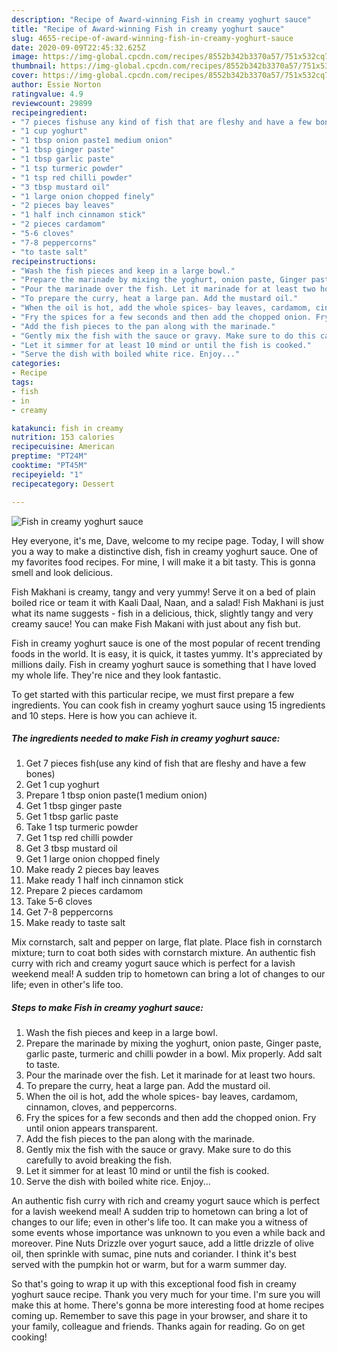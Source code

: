 ```yaml
---
description: "Recipe of Award-winning Fish in creamy yoghurt sauce"
title: "Recipe of Award-winning Fish in creamy yoghurt sauce"
slug: 4655-recipe-of-award-winning-fish-in-creamy-yoghurt-sauce
date: 2020-09-09T22:45:32.625Z
image: https://img-global.cpcdn.com/recipes/8552b342b3370a57/751x532cq70/fish-in-creamy-yoghurt-sauce-recipe-main-photo.jpg
thumbnail: https://img-global.cpcdn.com/recipes/8552b342b3370a57/751x532cq70/fish-in-creamy-yoghurt-sauce-recipe-main-photo.jpg
cover: https://img-global.cpcdn.com/recipes/8552b342b3370a57/751x532cq70/fish-in-creamy-yoghurt-sauce-recipe-main-photo.jpg
author: Essie Norton
ratingvalue: 4.9
reviewcount: 29899
recipeingredient:
- "7 pieces fishuse any kind of fish that are fleshy and have a few bones"
- "1 cup yoghurt"
- "1 tbsp onion paste1 medium onion"
- "1 tbsp ginger paste"
- "1 tbsp garlic paste"
- "1 tsp turmeric powder"
- "1 tsp red chilli powder"
- "3 tbsp mustard oil"
- "1 large onion chopped finely"
- "2 pieces bay leaves"
- "1 half inch cinnamon stick"
- "2 pieces cardamom"
- "5-6 cloves"
- "7-8 peppercorns"
- "to taste salt"
recipeinstructions:
- "Wash the fish pieces and keep in a large bowl."
- "Prepare the marinade by mixing the yoghurt, onion paste, Ginger paste, garlic paste, turmeric and chilli powder in a bowl. Mix properly. Add salt to taste."
- "Pour the marinade over the fish. Let it marinade for at least two hours."
- "To prepare the curry, heat a large pan. Add the mustard oil."
- "When the oil is hot, add the whole spices- bay leaves, cardamom, cinnamon, cloves, and peppercorns."
- "Fry the spices for a few seconds and then add the chopped onion. Fry until onion appears transparent."
- "Add the fish pieces to the pan along with the marinade."
- "Gently mix the fish with the sauce or gravy. Make sure to do this carefully to avoid breaking the fish."
- "Let it simmer for at least 10 mind or until the fish is cooked."
- "Serve the dish with boiled white rice. Enjoy..."
categories:
- Recipe
tags:
- fish
- in
- creamy

katakunci: fish in creamy 
nutrition: 153 calories
recipecuisine: American
preptime: "PT24M"
cooktime: "PT45M"
recipeyield: "1"
recipecategory: Dessert

---
```



![Fish in creamy yoghurt sauce](https://img-global.cpcdn.com/recipes/8552b342b3370a57/751x532cq70/fish-in-creamy-yoghurt-sauce-recipe-main-photo.jpg)

Hey everyone, it's me, Dave, welcome to my recipe page. Today, I will show you a way to make a distinctive dish, fish in creamy yoghurt sauce. One of my favorites food recipes. For mine, I will make it a bit tasty. This is gonna smell and look delicious.

Fish Makhani is creamy, tangy and very yummy! Serve it on a bed of plain boiled rice or team it with Kaali Daal, Naan, and a salad! Fish Makhani is just what its name suggests - fish in a delicious, thick, slightly tangy and very creamy sauce! You can make Fish Makani with just about any fish but.

Fish in creamy yoghurt sauce is one of the most popular of recent trending foods in the world. It is easy, it is quick, it tastes yummy. It's appreciated by millions daily. Fish in creamy yoghurt sauce is something that I have loved my whole life. They're nice and they look fantastic.


To get started with this particular recipe, we must first prepare a few ingredients. You can cook fish in creamy yoghurt sauce using 15 ingredients and 10 steps. Here is how you can achieve it.

<!--inarticleads1-->

##### The ingredients needed to make Fish in creamy yoghurt sauce:

1. Get 7 pieces fish(use any kind of fish that are fleshy and have a few bones)
1. Get 1 cup yoghurt
1. Prepare 1 tbsp onion paste(1 medium onion)
1. Get 1 tbsp ginger paste
1. Get 1 tbsp garlic paste
1. Take 1 tsp turmeric powder
1. Get 1 tsp red chilli powder
1. Get 3 tbsp mustard oil
1. Get 1 large onion chopped finely
1. Make ready 2 pieces bay leaves
1. Make ready 1 half inch cinnamon stick
1. Prepare 2 pieces cardamom
1. Take 5-6 cloves
1. Get 7-8 peppercorns
1. Make ready to taste salt


Mix cornstarch, salt and pepper on large, flat plate. Place fish in cornstarch mixture; turn to coat both sides with cornstarch mixture. An authentic fish curry with rich and creamy yogurt sauce which is perfect for a lavish weekend meal! A sudden trip to hometown can bring a lot of changes to our life; even in other&#39;s life too. 

<!--inarticleads2-->

##### Steps to make Fish in creamy yoghurt sauce:

1. Wash the fish pieces and keep in a large bowl.
1. Prepare the marinade by mixing the yoghurt, onion paste, Ginger paste, garlic paste, turmeric and chilli powder in a bowl. Mix properly. Add salt to taste.
1. Pour the marinade over the fish. Let it marinade for at least two hours.
1. To prepare the curry, heat a large pan. Add the mustard oil.
1. When the oil is hot, add the whole spices- bay leaves, cardamom, cinnamon, cloves, and peppercorns.
1. Fry the spices for a few seconds and then add the chopped onion. Fry until onion appears transparent.
1. Add the fish pieces to the pan along with the marinade.
1. Gently mix the fish with the sauce or gravy. Make sure to do this carefully to avoid breaking the fish.
1. Let it simmer for at least 10 mind or until the fish is cooked.
1. Serve the dish with boiled white rice. Enjoy...


An authentic fish curry with rich and creamy yogurt sauce which is perfect for a lavish weekend meal! A sudden trip to hometown can bring a lot of changes to our life; even in other&#39;s life too. It can make you a witness of some events whose importance was unknown to you even a while back and moreover. Pine Nuts Drizzle over yogurt sauce, add a little drizzle of olive oil, then sprinkle with sumac, pine nuts and coriander. I think it&#39;s best served with the pumpkin hot or warm, but for a warm summer day. 

So that's going to wrap it up with this exceptional food fish in creamy yoghurt sauce recipe. Thank you very much for your time. I'm sure you will make this at home. There's gonna be more interesting food at home recipes coming up. Remember to save this page in your browser, and share it to your family, colleague and friends. Thanks again for reading. Go on get cooking!
